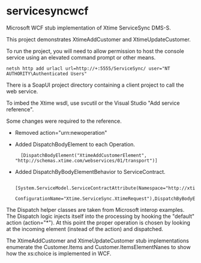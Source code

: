 servicesyncwcf
==============

Microsoft WCF stub implementation of Xtime ServiceSync DMS-S.

This project demonstrates XtimeAddCustomer and XtimeUpdateCustomer.

To run the project, you will need to allow permission to host the console service using an elevated command prompt or other means.

    netsh http add urlacl url=http://+:5555/ServiceSync/ user="NT AUTHORITY\Authenticated Users"

There is a SoapUI project directory containing a client project to call the web service.

To imbed the Xtime wsdl, use svcutil or the Visual Studio "Add service reference".

Some changes were required to the reference.

* Removed action="urn:newoperation"
  
* Added DispatchBodyElement to each Operation.

        [DispatchBodyElement("XtimeAddCustomerElement", "http://schemas.xtime.com/webservices/01/transport")]
    
* Added DispatchByBodyElementBehavior to ServiceContract.
  
        [System.ServiceModel.ServiceContractAttribute(Namespace="http://xtime.com/webservices/01/bindings",
        ConfigurationName="Xtime.ServiceSync.XtimeRequest"),DispatchByBodyElementBehavior]
  
The Dispatch helper classes are taken from Microsoft interop examples. The Dispatch logic injects itself into the processing by hooking the "default" action (action="*"). At this point the proper operation is chosen by looking at the incoming element (instead of the action) and dispatched.

The XtimeAddCustomer and XtimeUpdateCustomer stub implementations enumerate the Customer.Items and Customer.ItemsElementNanes to show how the xs:choice is implemented in WCF.
